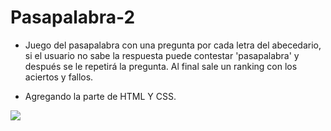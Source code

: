 # Pasapalabra-2

 - Juego del pasapalabra con una pregunta por cada letra del abecedario, si el usuario no sabe la respuesta puede contestar 'pasapalabra' y después se le repetirá la pregunta. Al final sale un ranking con los aciertos y fallos.
 
 -  Agregando la parte de HTML Y CSS.
 
 ![](/images/pasapalabra-2.png)
